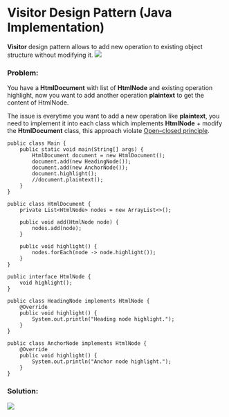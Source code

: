 # Visitor Design Pattern (Java Implementation)

**Visitor** design pattern allows to add new operation to existing object structure without modifying it.
![](https://github.com/shamy1st/design-pattern-visitor-java/blob/main/visitor-uml.png)
### Problem: 
You have a **HtmlDocument** with list of **HtmlNode** and existing operation highlight, now you want to add another operation **plaintext** to get the content of HtmlNode.

The issue is everytime you want to add a new operation like **plaintext**, you need to implement it into each class which implements **HtmlNode** + modify the **HtmlDocument** class, this approach violate [Open–closed principle](https://en.wikipedia.org/wiki/Open%E2%80%93closed_principle).

    public class Main {
        public static void main(String[] args) {
            HtmlDocument document = new HtmlDocument();
            document.add(new HeadingNode());
            document.add(new AnchorNode());
            document.highlight();
            //document.plaintext();
        }
    }

    public class HtmlDocument {
        private List<HtmlNode> nodes = new ArrayList<>();
        
        public void add(HtmlNode node) {
            nodes.add(node);
        }
        
        public void highlight() {
            nodes.forEach(node -> node.highlight());
        }
    }

    public interface HtmlNode {
        void highlight();
    }

    public class HeadingNode implements HtmlNode {
        @Override
        public void highlight() {
            System.out.println("Heading node highlight.");
        }
    }

    public class AnchorNode implements HtmlNode {
        @Override
        public void highlight() {
            System.out.println("Anchor node highlight.");
        }
    }
### Solution:
![](https://github.com/shamy1st/design-pattern-visitor-java/blob/main/visitor-solution-uml.png)
